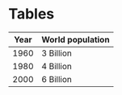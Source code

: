 # Tables
| Year | World population |
| :--: | - |
| 1960 | 3 Billion |
| 1980 | 4 Billion |
| 2000 | 6 Billion | 